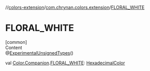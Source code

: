 //[colors-extension](../../index.md)/[com.chrynan.colors.extension](index.md)/[FLORAL_WHITE](-f-l-o-r-a-l_-w-h-i-t-e.md)



# FLORAL_WHITE  
[common]  
Content  
@[ExperimentalUnsignedTypes](https://kotlinlang.org/api/latest/jvm/stdlib/kotlin/-experimental-unsigned-types/index.html)()  
  
val [Color.Companion](../../../colors-core/colors-core/com.chrynan.colors/-color/-companion/index.md).[FLORAL_WHITE](-f-l-o-r-a-l_-w-h-i-t-e.md): [HexadecimalColor](../../../colors-core/colors-core/com.chrynan.colors/-hexadecimal-color/index.md)  



